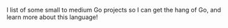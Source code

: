 I list of some small to medium Go projects so I can get the hang of Go, and learn more about this language!
